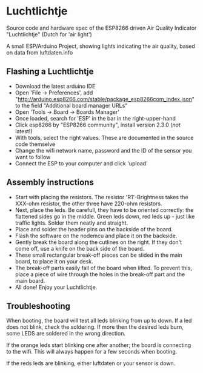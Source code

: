 # Luchtlichtje

Source code and hardware spec of the ESP8266 driven Air Quality Indicator "Luchtlichtje" (Dutch for 'air light')

A small ESP/Arduino Project, showing lights indicating the air quality, based on data from luftdaten.info


## Flashing a Luchtlichtje

- Download the latest arduino IDE
- Open 'File -> Preferences', add "http://arduino.esp8266.com/stable/package_esp8266com_index.json" to the field "Additional board manager URLs"
- Open 'Tools -> Board -> Boards Manager'
- Once loaded, search for 'ESP' in the bar in the right-upper-hand
- Click esp8266 by "ESP8266 community", install version 2.3.0 (_not_ latest!)
- With tools, select the right values. These are documented in the source code themselve
- Change the wifi network name, password and the ID of the sensor you want to follow
- Connect the ESP to your computer and click 'upload'


## Assembly instructions

- Start with placing the resistors. The resistor 'R1'-Brightness takes the XXX-ohm resistor, the other three have 220-ohm resistors.
- Next, place the leds. Be carefull, they have to be oriented correctly: the flattened sides go in the middle. Green leds down, red leds up - just like traffic lights. Solder them neatly and straight.
- Place and solder the header pins on the backside of the board.
- Flash the software on the nodemcu and place it on the backside.
- Gently break the board along the cutlines on the right. If they don't come off, use a knife on the back side of the board.
- These small rectangular break-off pieces can be slided in the main board, to place it on your desk.
- The break-off parts easily fall of the board when lifted. To prevent this, place a piece of wire through the holes in the break-off part and the main board.
- All done! Enjoy your Luchtlichtje.


## Troubleshooting

When booting, the board will test all leds blinking from up to down.
If a led does not blink, check the soldering.
If more then the desired leds burn, some LEDS are soldered in the wrong direction.

If the orange leds start blinking one after another; the board is connecting to the wifi. This will always happen for a few seconds when booting.

If the reds leds are blinking, either luftdaten or your sensor is down. 
